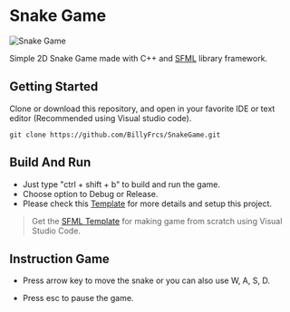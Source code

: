 <h1>Snake Game</h1>

![Snake Game](https://github.com/BillyFrcs/SnakeGame/blob/master/assets/example/SnakeGameSample.png)

Simple 2D Snake Game made with C++ and [SFML](https://www.sfml-dev.org/index.php) library framework.

## Getting Started

Clone or download this repository, and open in your favorite IDE or text editor (Recommended using Visual studio code).

```
git clone https://github.com/BillyFrcs/SnakeGame.git
```

## Build And Run

- Just type "ctrl + shift + b" to build and run the game.
- Choose option to Debug or Release.
- Please check this [Template](https://github.com/BillyFrcs/SnakeGame/tree/master/Template/README.md) for more details and setup this project.

> Get the [SFML Template](https://github.com/andrew-r-king/sfml-vscode-boilerplate) for making game from scratch using Visual Studio Code.


## Instruction Game

- Press arrow key to move the snake or you can also use W, A, S, D.

- Press esc to pause the game.